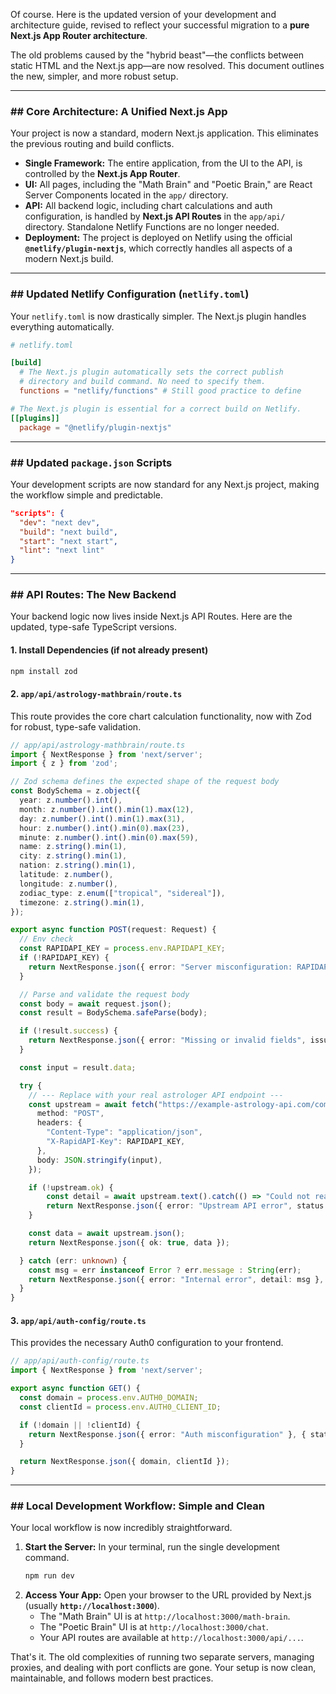 Of course. Here is the updated version of your development and architecture guide, revised to reflect your successful migration to a **pure Next.js App Router architecture**.

The old problems caused by the "hybrid beast"—the conflicts between static HTML and the Next.js app—are now resolved. This document outlines the new, simpler, and more robust setup.

-----

### \#\# Core Architecture: A Unified Next.js App

Your project is now a standard, modern Next.js application. This eliminates the previous routing and build conflicts.

  * **Single Framework:** The entire application, from the UI to the API, is controlled by the **Next.js App Router**.
  * **UI:** All pages, including the "Math Brain" and "Poetic Brain," are React Server Components located in the `app/` directory.
  * **API:** All backend logic, including chart calculations and auth configuration, is handled by **Next.js API Routes** in the `app/api/` directory. Standalone Netlify Functions are no longer needed.
  * **Deployment:** The project is deployed on Netlify using the official **`@netlify/plugin-nextjs`**, which correctly handles all aspects of a modern Next.js build.

-----

### \#\# Updated Netlify Configuration (`netlify.toml`)

Your `netlify.toml` is now drastically simpler. The Next.js plugin handles everything automatically.

```toml
# netlify.toml

[build]
  # The Next.js plugin automatically sets the correct publish
  # directory and build command. No need to specify them.
  functions = "netlify/functions" # Still good practice to define

# The Next.js plugin is essential for a correct build on Netlify.
[[plugins]]
  package = "@netlify/plugin-nextjs"
```

-----

### \#\# Updated `package.json` Scripts

Your development scripts are now standard for any Next.js project, making the workflow simple and predictable.

```json
"scripts": {
  "dev": "next dev",
  "build": "next build",
  "start": "next start",
  "lint": "next lint"
}
```

-----

### \#\# API Routes: The New Backend

Your backend logic now lives inside Next.js API Routes. Here are the updated, type-safe TypeScript versions.

#### **1. Install Dependencies (if not already present)**

```bash
npm install zod
```

#### **2. `app/api/astrology-mathbrain/route.ts`**

This route provides the core chart calculation functionality, now with Zod for robust, type-safe validation.

```typescript
// app/api/astrology-mathbrain/route.ts
import { NextResponse } from 'next/server';
import { z } from 'zod';

// Zod schema defines the expected shape of the request body
const BodySchema = z.object({
  year: z.number().int(),
  month: z.number().int().min(1).max(12),
  day: z.number().int().min(1).max(31),
  hour: z.number().int().min(0).max(23),
  minute: z.number().int().min(0).max(59),
  name: z.string().min(1),
  city: z.string().min(1),
  nation: z.string().min(1),
  latitude: z.number(),
  longitude: z.number(),
  zodiac_type: z.enum(["tropical", "sidereal"]),
  timezone: z.string().min(1),
});

export async function POST(request: Request) {
  // Env check
  const RAPIDAPI_KEY = process.env.RAPIDAPI_KEY;
  if (!RAPIDAPI_KEY) {
    return NextResponse.json({ error: "Server misconfiguration: RAPIDAPI_KEY is not set" }, { status: 500 });
  }

  // Parse and validate the request body
  const body = await request.json();
  const result = BodySchema.safeParse(body);

  if (!result.success) {
    return NextResponse.json({ error: "Missing or invalid fields", issues: result.error.issues }, { status: 400 });
  }

  const input = result.data;

  try {
    // --- Replace with your real astrologer API endpoint ---
    const upstream = await fetch("https://example-astrology-api.com/compute", {
      method: "POST",
      headers: {
        "Content-Type": "application/json",
        "X-RapidAPI-Key": RAPIDAPI_KEY,
      },
      body: JSON.stringify(input),
    });

    if (!upstream.ok) {
        const detail = await upstream.text().catch(() => "Could not read upstream error.");
        return NextResponse.json({ error: "Upstream API error", status: upstream.status, detail }, { status: 502 });
    }

    const data = await upstream.json();
    return NextResponse.json({ ok: true, data });

  } catch (err: unknown) {
    const msg = err instanceof Error ? err.message : String(err);
    return NextResponse.json({ error: "Internal error", detail: msg }, { status: 500 });
  }
}
```

#### **3. `app/api/auth-config/route.ts`**

This provides the necessary Auth0 configuration to your frontend.

```typescript
// app/api/auth-config/route.ts
import { NextResponse } from 'next/server';

export async function GET() {
  const domain = process.env.AUTH0_DOMAIN;
  const clientId = process.env.AUTH0_CLIENT_ID;

  if (!domain || !clientId) {
    return NextResponse.json({ error: "Auth misconfiguration" }, { status: 500 });
  }

  return NextResponse.json({ domain, clientId });
}
```

-----

### \#\# Local Development Workflow: Simple and Clean

Your local workflow is now incredibly straightforward.

1.  **Start the Server:** In your terminal, run the single development command.
    ```bash
    npm run dev
    ```
2.  **Access Your App:** Open your browser to the URL provided by Next.js (usually **`http://localhost:3000`**).
      * The "Math Brain" UI is at `http://localhost:3000/math-brain`.
      * The "Poetic Brain" UI is at `http://localhost:3000/chat`.
      * Your API routes are available at `http://localhost:3000/api/...`.

That's it. The old complexities of running two separate servers, managing proxies, and dealing with port conflicts are gone. Your setup is now clean, maintainable, and follows modern best practices.